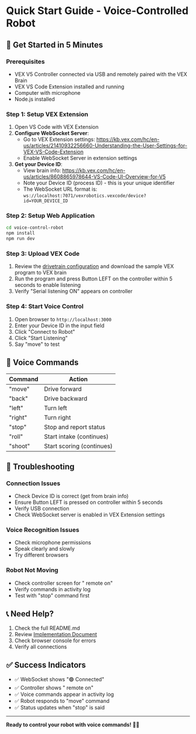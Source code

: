 # Quick Start Guide - Voice-Controlled Robot

## 🚀 Get Started in 5 Minutes

### Prerequisites
- VEX V5 Controller connected via USB and remotely paired with the VEX Brain
- VEX VS Code Extension installed and running
- Computer with microphone
- Node.js installed

### Step 1: Setup VEX Extension
1. Open VS Code with VEX Extension
2. **Configure WebSocket Server**:
   - Go to VEX Extension settings: https://kb.vex.com/hc/en-us/articles/21410932256660-Understanding-the-User-Settings-for-VEX-VS-Code-Extension
   - Enable WebSocket Server in extension settings
3. **Get your Device ID**:
   - View brain info: https://kb.vex.com/hc/en-us/articles/8608865978644-VS-Code-UI-Overview-for-V5
   - Note your Device ID (process ID) - this is your unique identifier
   - The WebSocket URL format is: `ws://localhost:7071/vexrobotics.vexcode/device?id=YOUR_DEVICE_ID`

### Step 2: Setup Web Application
```bash
cd voice-control-robot
npm install
npm run dev
```

### Step 3: Upload VEX Code
1. Review the [drivetrain configuration](/readme.md) and download the sample VEX program to VEX brain
2. Run the program and press Button LEFT on the controller within 5 seconds to enable listening
3. Verify "Serial listening ON" appears on controller

### Step 4: Start Voice Control
1. Open browser to `http://localhost:3000`
2. Enter your Device ID in the input field
3. Click "Connect to Robot"
4. Click "Start Listening"
5. Say "move" to test

## 🎤 Voice Commands

| Command | Action |
|---------|--------|
| "move" | Drive forward |
| "back" | Drive backward |
| "left" | Turn left |
| "right" | Turn right |
| "stop" | Stop and report status |
| "roll" | Start intake (continues) |
| "shoot" | Start scoring (continues) |

## 🔧 Troubleshooting

### Connection Issues
- Check Device ID is correct (get from brain info)
- Ensure Button LEFT is pressed on controller within 5 seconds
- Verify USB connection
- Check WebSocket server is enabled in VEX Extension settings

### Voice Recognition Issues
- Check microphone permissions
- Speak clearly and slowly
- Try different browsers

### Robot Not Moving
- Check controller screen for " remote on"
- Verify commands in activity log
- Test with "stop" command first

## 📞 Need Help?

1. Check the full README.md
2. Review [Implementation Document](doc/voice_control_implementation.md)
3. Check browser console for errors
4. Verify all connections

## ✅ Success Indicators

- ✅ WebSocket shows "🟢 Connected"
- ✅ Controller shows " remote on"
- ✅ Voice commands appear in activity log
- ✅ Robot responds to "move" command
- ✅ Status updates when "stop" is said

---

**Ready to control your robot with voice commands!** 🎤🤖 